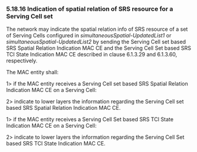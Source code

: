 ### 5.18.16 Indication of spatial relation of SRS resource for a Serving Cell set

The network may indicate the spatial relation info of SRS resource of a
set of Serving Cells configured in *simultaneousSpatial-UpdatedList1* or
*simultaneousSpatial-UpdatedList2* by sending the Serving Cell set based
SRS Spatial Relation Indication MAC CE and the Serving Cell Set based
SRS TCI State Indication MAC CE described in clause 6.1.3.29 and
6.1.3.60, respectively.

The MAC entity shall:

1\> if the MAC entity receives a Serving Cell set based SRS Spatial
Relation Indication MAC CE on a Serving Cell:

2\> indicate to lower layers the information regarding the Serving Cell
set based SRS Spatial Relation Indication MAC CE.

1\> if the MAC entity receives a Serving Cell Set based SRS TCI State
Indication MAC CE on a Serving Cell:

2\> indicate to lower layers the information regarding the Serving Cell
Set based SRS TCI State Indication MAC CE.